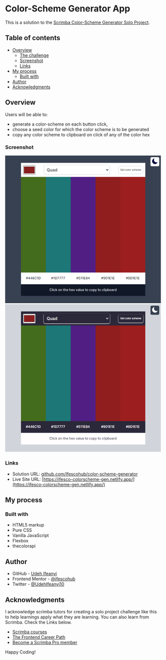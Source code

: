 # Color-Scheme Generator App

This is a solution to the [Scrimba Color-Scheme Generator Solo Project](https://scrimba.com/allcourses).

## Table of contents

- [Overview](#overview)
  - [The challenge](#the-challenge)
  - [Screenshot](#screenshot)
  - [Links](#links)
- [My process](#my-process)
  - [Built with](#built-with)
- [Author](#author)
- [Acknowledgments](#acknowledgments)

## Overview

  Users will be able to:

- generate a color-scheme on each button click,
- choose a seed color for which the color scheme is to be generated
- copy any color scheme to clipboard on click of any of the color hex

### Screenshot

![](./screenshots/screenshot1.png)
![](./screenshots/screenshot2.png)

### Links

- Solution URL: [github.com/Ifescohub/color-scheme-generator](https://github.com/Ifescohub/color-scheme-generator)
- Live Site URL: [https://ifesco-colorscheme-gen.netlify.app/](https://ifesco-colorscheme-gen.netlify.app/)

## My process

### Built with

- HTML5 markup
- Pure CSS
- Vanilla JavaScript
- Flexbox
- thecolorapi


## Author

- GitHub - [Udeh Ifeanyi](https://github.com/Ifescohub)
- Frontend Mentor - [@ifescohub](https://www.frontendmentor.io/profile/Ifescohub)
- Twitter - [@UdehIfeanyi10](https://twitter.com/UdehIfeanyi10)

## Acknowledgments

I acknowledge scrimba tutors for creating a solo project challenge like this to help learnings apply what they are learning. 
You can also learn from Scrimba. Check the Links below.

- [Scrimba courses](https://scrimba.com/allcourses)
- [The Frontend Career Path](https://scrimba.com/learn/frontend)
- [Become a Scrimba Pro member](https://scrimba.com/pricing)

Happy Coding!

